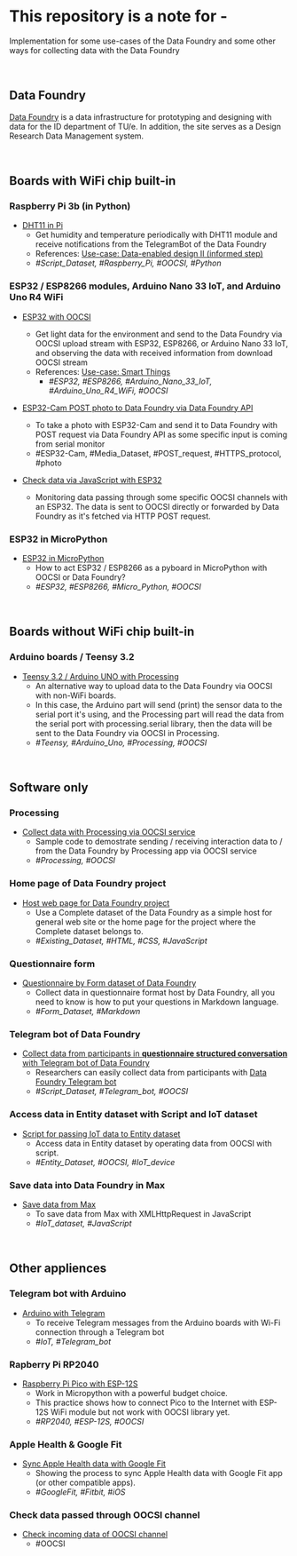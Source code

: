 # This repository is a note for -

Implementation for some use-cases of the Data Foundry and some other ways for collecting data with the Data Foundry

<br />

## **Data Foundry**

[Data Foundry](https://data.id.tue.nl) is a data infrastructure for prototyping and designing with data for the ID department of TU/e. In addition, the site serves as a Design Research Data Management system.

<br />

## **Boards with WiFi chip built-in**

### **Raspberry Pi 3b (in Python)**

* [DHT11 in Pi](examples/DHT11_in_Pi/)
  * Get humidity and temperature periodically with DHT11 module and receive notifications from the TelegramBot of the Data Foundry
  * References: [Use-case: Data-enabled design II (informed step)](https://data.id.tue.nl/documentation/usecase-ded-2)
  * *#Script_Dataset, #Raspberry_Pi, #OOCSI, #Python*

### **ESP32 / ESP8266 modules, Arduino Nano 33 IoT, and Arduino Uno R4 WiFi**

* [ESP32 with OOCSI](examples/ESP_with_OOCSI)
  * Get light data for the environment and send to the Data Foundry via OOCSI upload stream with ESP32, ESP8266, or Arduino Nano 33 IoT, and observing the data with received information from download OOCSI stream
  * References: [Use-case: Smart Things](https://data.id.tue.nl/documentation/usecase-smart-things)
    * *#ESP32, #ESP8266, #Arduino_Nano_33_IoT, #Arduino_Uno_R4_WiFi, #OOCSI*

* [ESP32-Cam POST photo to Data Foundry via Data Foundry API](examples/ESP32-Cam_POST_image_to_DF)
  * To take a photo with ESP32-Cam and send it to Data Foundry with POST request via Data Foundry API as some specific input is coming from serial monitor
  * #ESP32-Cam, #Media_Dataset, #POST_request, #HTTPS_protocol, #photo

* [Check data via JavaScript with ESP32](examples/Data_via_JavaScript/)
  * Monitoring data passing through some specific OOCSI channels with an ESP32. The data is sent to OOCSI directly or forwarded by Data Foundry as it's fetched via HTTP POST request.

### **ESP32 in MicroPython**

* [ESP32 in MicroPython](examples/ESP32_to_Pyboard)
  * How to act ESP32 / ESP8266 as a pyboard in MicroPython with OOCSI or Data Foundry?
  * *#ESP32, #ESP8266, #Micro_Python, #OOCSI*

<br />

## **Boards without WiFi chip built-in**

### **Arduino boards / Teensy 3.2**

* [Teensy 3.2 / Arduino UNO with Processing](examples/Teensy_ArduinoUNO_with_Processing)
  * An alternative way to upload data to the Data Foundry via OOCSI with non-WiFi boards.
  * In this case, the Arduino part will send (print) the sensor data to the serial port it's using, and the Processing part will read the data from the serial port with processing.serial library, then the data will be sent to the Data Foundry via OOCSI in Processing.
  * *#Teensy, #Arduino_Uno, #Processing, #OOCSI*

<br />

## **Software only**

### **Processing**

* [Collect data with Processing via OOCSI service](examples/Processing_with_OOCSI)
  * Sample code to demostrate sending / receiving interaction data to / from the Data Foundry by Processing app via OOCSI service
  * *#Processing, #OOCSI*

### **Home page of Data Foundry project**

* [Host web page for Data Foundry project](examples/WWW_host_by_DF)
  * Use a Complete dataset of the Data Foundry as a simple host for general web site or the home page for the project where the Complete dataset belongs to.
  * *#Existing_Dataset, #HTML, #CSS, #JavaScript*

### **Questionnaire form**

* [Questionnaire by Form dataset of Data Foundry](examples/Questionnaire_Form)
  * Collect data in questionnaire format host by Data Foundry, all you need to know is how to put your questions in Markdown language.
  * *#Form_Dataset, #Markdown*

### **Telegram bot of Data Foundry**

* [Collect data from participants in **questionnaire structured conversation** with Telegram bot of Data Foundry](examples/Collect_questionnaire_data_with_DF_bot/)
  * Researchers can easily collect data from participants with [Data Foundry Telegram bot](https://t.me/datafoundrybot)
  * *#Script_Dataset, #Telegram_bot, #OOCSI*

### **Access data in Entity dataset with Script and IoT dataset**

* [Script for passing IoT data to Entity dataset](examples/Script_for_passing_IoT_data_to_Entity)
  * Access data in Entity dataset by operating data from OOCSI with script.
  * *#Entity_Dataset, #OOCSI, #IoT_device*

### **Save data into Data Foundry in Max**

* [Save data from Max](examples/Save_from_MAX/)
  * To save data from Max with XMLHttpRequest in JavaScript
  * *#IoT_dataset, #JavaScript*

<br />

## **Other appliences**

### **Telegram bot with Arduino**

* [Arduino with Telegram](examples/Arduino_with_Telegram)
  * To receive Telegram messages from the Arduino boards with Wi-Fi connection through a Telegram bot
  * *#IoT, #Telegram_bot*

### **Rapberry Pi RP2040**

* [Raspberry Pi Pico with ESP-12S](examples/RPi-Pico_with_ESP-12S)
  * Work in Micropython with a powerful budget choice.
  * This practice shows how to connect Pico to the Internet with ESP-12S WiFi module but not work with OOCSI library yet.
  * *#RP2040, #ESP-12S, #OOCSI*

### **Apple Health & Google Fit**

* [Sync Apple Health data with Google Fit](examples/Apple_to_GoogleFit/)
  * Showing the process to sync Apple Health data with Google Fit app (or other compatible apps).
  * *#GoogleFit, #Fitbit, #iOS*

### **Check data passed through OOCSI channel**

* [Check incoming data of OOCSI channel](examples/Check_incoming_data_of_OOCSI/)
  * #OOCSI

<br />
